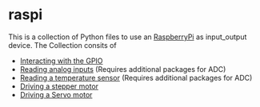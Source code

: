 # raspi

This is a collection of Python files to use an [RaspberryPi](https://www.raspberrypi.org/) as input_output device. The Collection consits of
* [Interacting with the GPIO](https://github.com/AlZi-88/raspi/tree/master/input_output)
* [Reading analog inputs](https://github.com/AlZi-88/raspi/tree/master/Analog_input) (Requires additional packages for ADC)
* [Reading a temperature sensor](https://github.com/AlZi-88/raspi/tree/master/Temperature_sensor) (Requires additional packages for ADC)
* [Driving a stepper motor](https://github.com/AlZi-88/raspi/tree/master/Steppermotor)
* [Driving a Servo motor](https://github.com/AlZi-88/raspi/tree/master/Servo)



